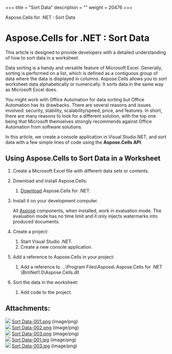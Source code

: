 +++
title = "Sort Data" 
description = "" 
weight = 20476 
+++

Aspose.Cells for .NET : Sort Data  

# Aspose.Cells for .NET : Sort Data


This article is designed to provide developers with a detailed understanding of how to sort data in a worksheet.

Data sorting is a handy and versatile feature of Microsoft Excel. Generally, sorting is performed on a list, which is defined as a contiguous group of data where the data is displayed in columns. Aspose.Cells allows you to sort worksheet data alphabetically or numerically. It sorts data in the same way as Microsoft Excel does.

You might work with Office Automation for data sorting but Office Automation has its drawbacks. There are several reasons and issues involved: security, stability, scalability/speed, price, and features. In short, there are many reasons to look for a different solution, with the top one being that Microsoft themselves strongly recommends against Office Automation from software solutions.

In this article, we create a console application in Visual Studio.NET, and sort data with a few simple lines of code using the **Aspose.Cells API**.

## Using Aspose.Cells to Sort Data in a Worksheet

1.  Create a Microsoft Excel file with different data sets or contents.
2.  Download and install Aspose.Cells:
    1.  [Download](http://www.aspose.com/community/files/51/.net-components/aspose.cells-for-.net/default.aspx) Aspose.Cells for .NET.
3.  Install it on your development computer.
    
    All [Aspose](http://www.aspose.com/) components, when installed, work in evaluation mode. The evaluation mode has no time limit and it only injects watermarks into produced documents.
    
4.  Create a project:
    1.  Start Visual Studio .NET.
    2.  Create a new console application.
5.  Add a reference to Aspose.Cells in your project:
    1.  Add a reference to …\\Program Files\\Aspose\\ Aspose.Cells for .NET \\Bin\\Net1.0\\Aspose.Cells.dll
6.  Sort the data in the worksheet:
    1.  Add code to the project.

## Attachments:

![](https://docs2.aspose.com/cells/net/images/icons/bullet_blue.gif) [Sort Data-001.png](https://docs2.aspose.com/cells/net/attachments/5017614/5112236.png) (image/png)  
![](https://docs2.aspose.com/cells/net/images/icons/bullet_blue.gif) [Sort Data-002.png](https://docs2.aspose.com/cells/net/attachments/5017614/5112243.png) (image/png)  
![](https://docs2.aspose.com/cells/net/images/icons/bullet_blue.gif) [Sort Data-003.png](https://docs2.aspose.com/cells/net/attachments/5017614/5112242.png) (image/png)  
![](https://docs2.aspose.com/cells/net/images/icons/bullet_blue.gif) [Sort Data-001.jpg](https://docs2.aspose.com/cells/net/attachments/5017614/5112241.jpg) (image/png)  
![](https://docs2.aspose.com/cells/net/images/icons/bullet_blue.gif) [Sort Data-003.jpg](https://docs2.aspose.com/cells/net/attachments/5017614/5112240.jpg) (image/png)  

